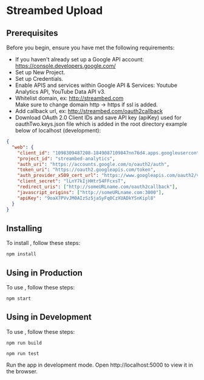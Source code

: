 # Streambed Upload

## Prerequisites

Before you begin, ensure you have met the following requirements:

*   If you haven't already set up a Google API account: https://console.developers.google.com/
*   Set up New Project.
*   Set up Credentials.
*   Enable APIS and services within Google API & Services: Youtube Analytics API, YouTube Data API v3.
*   Whitelist domain, ex: http://streambed.com   
    Make sure to change domain http -> https if ssl is added.
*   Add callback url, ex: http://streambed.com/oauth2callback
*   Download OAuth 2.0 Client IDs and save API key (apiKey) used for oauthTwo.keys.json file which is 
    added in the root directory example below of localhost (development):

```JSON
{
  "web": {
    "client_id": "1098309487208-1849087109847nn76d4.apps.googleusercontent.com",
    "project_id": "streambed-analytics",
    "auth_uri": "https://accounts.google.com/o/oauth2/auth",
    "token_uri": "https://oauth2.googleapis.com/token",
    "auth_provider_x509_cert_url": "https://www.googleapis.com/oauth2/v1/certs",
    "client_secret": "lLnY7kIjHHtr54FFcxsT",
    "redirect_uris": ["http://someURLname.com/oauth2callback"],
    "javascript_origins": ["http://someURLname.com:3000"],
    "apiKey": "9oaX7PVvJM0AIzSz5jaSyFq0CzXUADkYSnKipl8" 
  }
}
```

## Installing <Streambed Upload>

To install <Streambed Upload>, follow these steps:

```
npm install
```

## Using in Production <Streambed Upload>

To use <Streambed Upload>, follow these steps:

```
npm start
```


## Using in Development<Streambed Upload>

To use <Streambed Upload>, follow these steps:

```
npm run build
```
```
npm run test
```

Run the app in development mode. Open http://localhost:5000 to view it in the browser.